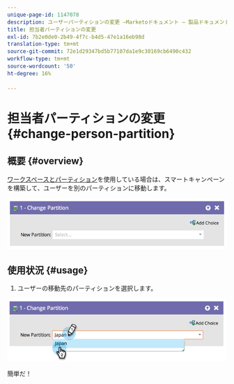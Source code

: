 ```yaml
---
unique-page-id: 1147078
description: ユーザーパーティションの変更 —Marketoドキュメント — 製品ドキュメント
title: 担当者パーティションの変更
exl-id: 7b2e0de0-2b49-4f7c-b4d5-47e1a16eb98d
translation-type: tm+mt
source-git-commit: 72e1d29347bd5b77107da1e9c30169cb6490c432
workflow-type: tm+mt
source-wordcount: '50'
ht-degree: 16%

---
```


# 担当者パーティションの変更 {#change-person-partition}

## 概要 {#overview}

[ワークスペースとパーティション](/help/marketo/product-docs/administration/workspaces-and-person-partitions/understanding-workspaces-and-person-partitions.md)を使用している場合は、スマートキャンペーンを構築して、ユーザーを別のパーティションに移動します。

![](assets/one-3.png)

## 使用状況 {#usage}

1. ユーザーの移動先のパーティションを選択します。

![](assets/two-3.png)

簡単だ！

